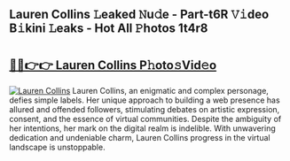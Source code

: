 ## Lauren Collins 𝙻eaked 𝙽u𝚍e - Part-t6R 𝚅𝚒deo B𝚒kini 𝙻eaks - Hot All 𝙿hotos 1t4r8

# <h2><a href="http://ld5af07.urlbe.top/?page=Lauren+Collins">🔗🔗👉👉 Lauren Collins P𝚑oto𝚜Vid𝚎o</a></h2>

[![Lauren Collins](https://i.imgur.com/eBuTRDB.gif)](http://ld5af07.urlbe.top/?page=Lauren+Collins)
Lauren Collins, an enigmatic and complex personage, defies simple labels. Her unique approach to building a web presence has allured and offended followers, stimulating debates on artistic expression, consent, and the essence of virtual communities. Despite the ambiguity of her intentions, her mark on the digital realm is indelible. With unwavering dedication and undeniable charm, Lauren Collins progress in the virtual landscape is unstoppable.
